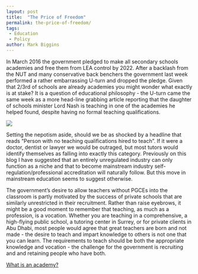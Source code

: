 ```yaml
---
layout: post
title:  "The Price of Freedom"
permalink: the-price-of-freedom/
tags:
 - Education
 - Policy
author: Mark Biggins
---
```

In March 2016 the government pledged to make all secondary schools academies 
and free them from LEA control by 2022. After a backlash from the NUT and many 
conservative back benchers the government last week performed a rather embarrassing 
U-turn and dropped the pledge. Given that 2/3rd of schools are already academies you 
might wonder what exactly is at stake? It is a question of educational philosophy - 
the U-turn came the same week as a more head-line grabbing article reporting that the 
daughter of schools minister Lord Nash is teaching in one of the academies he helped 
found, despite having no formal teaching qualifications.

<img src="{{ site.static }}/img/blogs/uturn.gif/" class="lightboximage" alt-text="The government's U-Turn was even quicker that this!"/>

Setting the nepotism aside, should we be as shocked by a headline that reads “Person 
with no teaching qualifications hired to teach”. If it were a doctor, dentist or lawyer 
we would be outraged, but most tutors would identify themselves as falling into exactly 
this category. Previously on this blog I have suggested that an entirely unregulated 
industry can only function as a niche and that to become mainstream industry self-regulation/professional 
accreditation will naturally follow. But this move in mainstream education seems to suggest otherwise.

The government’s desire to allow teachers without PGCEs into the classroom is 
partly motivated by the success of private schools that are similarly unrestricted 
in their recruitment. Rather than raise eyebrows, it might be a good moment to remember 
that teaching, as much as a profession, is a vocation. Whether you are teaching in a 
comprehensive, a high-flying public school, a tutoring center in Surrey, or for private 
clients in Abu Dhabi, most people would agree that great teachers are born and not made - 
the desire to teach and impart knowledge to others is not one that you can learn. 
The requirements to teach should be both the appropriate knowledge and vocation - 
the challenge for the government is recruiting and and retaining people who have both.

[What is an academy?](http://www.bbc.co.uk/news/education-13274090)
